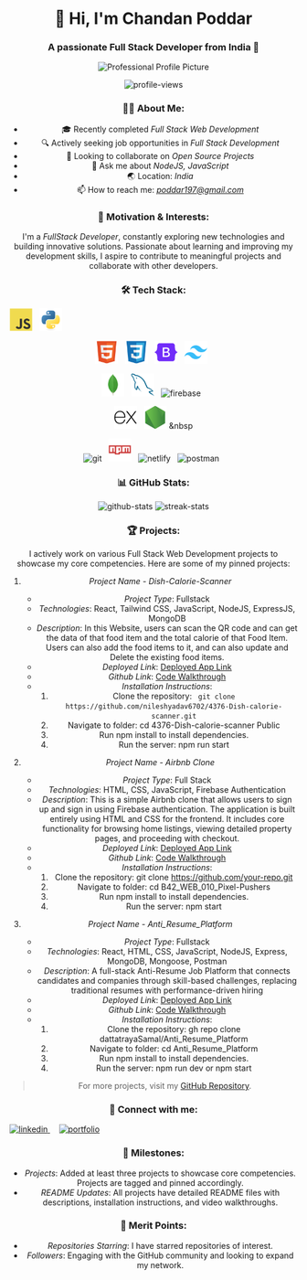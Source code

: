 <h1 align="center">👋 Hi, I'm Chandan Poddar </h1>
<h3 align="center">A passionate Full Stack Developer from India 🚀</h3>

<div align="center">
  <!-- Profile Picture - Task 1.1 -->
  <img src="./.github/Profile.jpg" width="200" alt="Professional Profile Picture" />
  <br />
  

<p align="center">
  <img src="https://komarev.com/ghpvc/?username=shiv2240&label=Profile%20views&color=0e75b6&style=flat" alt="profile-views" />
</p>

### 👨‍💻 About Me:
- 🎓 Recently completed *Full Stack Web Development*
- 🔍 Actively seeking job opportunities in *Full Stack Development*
- 👯 Looking to collaborate on *Open Source Projects*
- 💬 Ask me about *NodeJS, JavaScript*
- 🌏 Location: *India*
- 📫 How to reach me: *poddar197@gmail.com*

### 🎯 Motivation & Interests:
I'm a *FullStack Developer*, constantly exploring new technologies and building innovative solutions. Passionate about learning and improving my development skills, I aspire to contribute to meaningful projects and collaborate with other developers.  

### 🛠️ Tech Stack:
<p align="left">
  <!-- Programming Languages -->
  <img src="https://raw.githubusercontent.com/devicons/devicon/master/icons/javascript/javascript-original.svg" alt="javascript" width="40" height="40"/> &nbsp;
  <img src="https://raw.githubusercontent.com/devicons/devicon/master/icons/python/python-original.svg" alt="python" width="40" height="40"/> &nbsp;

  <!-- Frontend -->
  <img src="https://raw.githubusercontent.com/devicons/devicon/master/icons/html5/html5-original.svg" alt="html5" width="40" height="40"/> &nbsp;
  <img src="https://raw.githubusercontent.com/devicons/devicon/master/icons/css3/css3-original.svg" alt="css3" width="40" height="40"/> &nbsp;
  <img src="https://raw.githubusercontent.com/devicons/devicon/master/icons/bootstrap/bootstrap-plain.svg" alt="bootstrap" width="40" height="40"/> &nbsp;
  <img src="https://raw.githubusercontent.com/devicons/devicon/master/icons/tailwindcss/tailwindcss-plain.svg" alt="tailwindcss" width="40" height="40"/> &nbsp;

  <!-- Database -->
  <img src="https://raw.githubusercontent.com/devicons/devicon/master/icons/mongodb/mongodb-original.svg" alt="mongodb" width="40" height="40"/> &nbsp;
  <img src="https://raw.githubusercontent.com/devicons/devicon/master/icons/mysql/mysql-original.svg" alt="mysql" width="40" height="40"/> &nbsp;
  <img src="https://www.vectorlogo.zone/logos/firebase/firebase-icon.svg" alt="firebase" width="40" height="40"/> &nbsp;

  <!-- Backend -->
  <img src="https://raw.githubusercontent.com/devicons/devicon/master/icons/express/express-original.svg" alt="express" width="40" height="40"/> &nbsp;
  <img src="https://raw.githubusercontent.com/devicons/devicon/master/icons/nodejs/nodejs-original.svg" alt="Node.js" width="40" height="40"/> &nbsp
  <!-- Tools -->
  <img src="https://www.vectorlogo.zone/logos/git-scm/git-scm-icon.svg" alt="git" width="40" height="40"/> &nbsp;
  <img src="https://raw.githubusercontent.com/devicons/devicon/master/icons/npm/npm-original-wordmark.svg" alt="npm" width="40" height="40"/> &nbsp;
  <img src="https://www.vectorlogo.zone/logos/netlify/netlify-icon.svg" alt="netlify" width="40" height="40"/> &nbsp;
  <img src="https://www.vectorlogo.zone/logos/getpostman/getpostman-icon.svg" alt="postman" width="40" height="40"/> &nbsp;
</p>


### 📊 GitHub Stats:
<p align="center">
  <img src="https://github-readme-stats.vercel.app/api?username=shiv2240&show_icons=true&theme=radical&count_private=true" alt="github-stats"/>
  <img src="https://github-readme-streak-stats.herokuapp.com/?user=shiv2240&theme=radical&hide_border=true" alt="streak-stats"/>
</p>

### 🏆 Projects:
I actively work on various Full Stack Web Development projects to showcase my core competencies. Here are some of my pinned projects:

1. *Project Name - Dish-Calorie-Scanner*  
   - *Project Type*: Fullstack  
   - *Technologies*: React, Tailwind CSS, JavaScript, NodeJS, ExpressJS,  MongoDB  
   - *Description*: In this Website, users can scan the QR code and can get the data of that food item and the total calorie of that Food Item. Users can also add the food items to it, and can also update and 
      Delete the existing food items.
   - *Deployed Link*: [Deployed App Link](https://four376-dish-calorie-scanner-frontend.onrender.com/)
   - *Github Link*: [Code Walkthrough](https://github.com/nileshyadav6702/4376-Dish-calorie-scanner)  
   - *Installation Instructions*: 
     1. Clone the repository: `  git clone https://github.com/nileshyadav6702/4376-Dish-calorie-scanner.git `
     2. Navigate to folder:   cd 4376-Dish-calorie-scanner Public
     3. Run npm install to install dependencies.
     4. Run the server:   npm run start  
   
2. *Project Name - Airbnb Clone*  
   - *Project Type*: Full Stack  
   - *Technologies*: HTML, CSS, JavaScript, Firebase Authentication  
   - *Description*: This is a simple Airbnb clone that allows users to sign up and sign in using Firebase authentication. The application is built entirely using HTML and CSS for the frontend. It includes core 
      functionality for browsing home listings, viewing detailed property pages, and proceeding with checkout.
   - *Deployed Link*: [Deployed App Link](https://cozy-biscotti-7e4706.netlify.app/ )  
   - *Github Link*: [Code Walkthrough](https://github.com/sudhirbhargav/B42_WEB_010_Pixel-Pushers)  
   - *Installation Instructions*: 
     1. Clone the repository: git clone https://github.com/your-repo.git
     2. Navigate to folder: cd B42_WEB_010_Pixel-Pushers
     3. Run npm install to install dependencies.
     4. Run the server: npm start

3. *Project Name - Anti_Resume_Platform*  
   - *Project Type*: Fullstack 
   - *Technologies*: React, HTML, CSS, JavaScript, NodeJS, Express, MongoDB, Mongoose, Postman 
   - *Description*: A full-stack Anti-Resume Job Platform that connects candidates and companies through skill-based challenges, replacing traditional resumes with performance-driven hiring
   - *Deployed Link*: [Deployed App Link](https://aquamarine-paletas-f63292.netlify.app/)  
   - *Github Link*: [Code Walkthrough](https://github.com/dattatrayaSamal/Anti_Resume_Platform)
   - *Installation Instructions*: 
     1. Clone the repository: gh repo clone dattatrayaSamal/Anti_Resume_Platform
     2. Navigate to folder: cd Anti_Resume_Platform
     3. Run npm install to install dependencies.
     4. Run the server: npm run dev or npm start

> For more projects, visit my [GitHub Repository](https://github.com/chandanpoddargit).

### 🤝 Connect with me:
<p align="left">
  <a href="www.linkedin.com/in/chandan-poddar-83ba76293/" target="_blank">
    <img src="https://raw.githubusercontent.com/rahuldkjain/github-profile-readme-generator/master/src/images/icons/Social/linked-in-alt.svg" alt="linkedin" height="30" width="40" />
  </a>
  &nbsp; &nbsp;
  <a href="https://shiv-sahni-portfolio.netlify.app/" target="_blank">
    <img src="https://img.shields.io/badge/Portfolio-000000?style=for-the-badge&logo=dev.to&logoColor=white" alt="portfolio" height="30" width="80" />
  </a>
</p>

### 📅 Milestones:  
- *Projects*: Added at least three projects to showcase core competencies. Projects are tagged and pinned accordingly.  
- *README Updates*: All projects have detailed README files with descriptions, installation instructions, and video walkthroughs.
  
### 🔖 Merit Points:
- *Repositories Starring*: I have starred repositories of interest.
- *Followers*: Engaging with the GitHub community and looking to expand my network.
